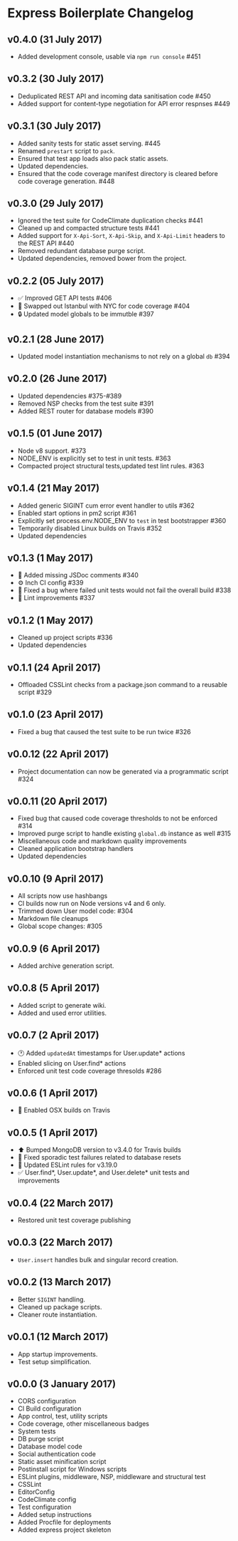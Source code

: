 # Express Boilerplate Changelog

## v0.4.0 (31 July 2017)

* Added development console, usable via `npm run console` #451

## v0.3.2 (30 July 2017)

* Deduplicated REST API and incoming data sanitisation code #450
* Added support for content-type negotiation for API error respnses #449

## v0.3.1 (30 July 2017)

* Added sanity tests for static asset serving. #445
* Renamed `prestart` script to `pack`.
* Ensured that test app loads also pack static assets.
* Updated dependencies.
* Ensured that the code coverage manifest directory is cleared before code coverage generation. #448

## v0.3.0 (29 July 2017)

* Ignored the test suite for CodeClimate duplication checks #441
* Cleaned up and compacted structure tests #441
* Added support for `X-Api-Sort`, `X-Api-Skip`, and `X-Api-Limit` headers to the REST API #440
* Removed redundant database purge script.
* Updated dependencies, removed bower from the project.

## v0.2.2 (05 July 2017)

* :white_check_mark: Improved GET API tests #406
* :tada: Swapped out Istanbul with NYC for code coverage #404
* :lock: Updated model globals to be immutble #397

## v0.2.1 (28 June 2017)

* Updated model instantiation mechanisms to not rely on a global `db` #394

## v0.2.0 (26 June 2017)

* Updated dependencies #375-#389
* Removed NSP checks from the test suite #391
* Added REST router for database models #390

## v0.1.5 (01 June 2017)

* Node v8 support. #373
* NODE_ENV is explicitly set to test in unit tests. #363
* Compacted project structural tests,updated test lint rules. #363

## v0.1.4 (21 May 2017)

* Added generic SIGINT cum error event handler to utils #362
* Enabled start options in pm2 script #361
* Explicitly set process.env.NODE_ENV to `test` in test bootstrapper #360
* Temporarily disabled Linux builds on Travis #352
* Updated dependencies

## v0.1.3 (1 May 2017)

* :memo: Added missing JSDoc comments #340
* :gear: Inch CI config #339
* :bug: Fixed a bug where failed unit tests would not fail the overall build #338
* :shirt: Lint improvements #337

## v0.1.2 (1 May 2017)

* Cleaned up project scripts #336
* Updated dependencies

## v0.1.1 (24 April 2017)

* Offloaded CSSLint checks from a package.json command to a reusable script #329

## v0.1.0 (23 April 2017)

* Fixed a bug that caused the test suite to be run twice #326

## v0.0.12 (22 April 2017)

* Project documentation can now be generated via a programmatic script #324

## v0.0.11 (20 April 2017)

* Fixed bug that caused code coverage thresholds to not be enforced #314
* Improved purge script to handle existing `global.db` instance as well #315
* Miscellaneous code and markdown quality improvements
* Cleaned application bootstrap handlers
* Updated dependencies

## v0.0.10 (9 April 2017)

* All scripts now use hashbangs
* CI builds now run on Node versions v4 and 6 only.
* Trimmed down User model code: #304
* Markdown file cleanups
* Global scope changes: #305

## v0.0.9 (6 April 2017)

* Added archive generation script.

## v0.0.8 (5 April 2017)

* Added script to generate wiki.
* Added and used error utilities.

## v0.0.7 (2 April 2017)

* :clock1: Added `updatedAt` timestamps for User.update* actions
* Enabled slicing on User.find* actions
* Enforced unit test code coverage thresolds #286

## v0.0.6 (1 April 2017)

* :apple: Enabled OSX builds on Travis

## v0.0.5 (1 April 2017)

* :arrow_up: Bumped MongoDB version to v3.4.0 for Travis builds
* :green_heart: Fixed sporadic test failures related to database resets
* :shirt: Updated ESLint rules for v3.19.0
* :white_check_mark: User.find*, User.update*, and User.delete* unit tests and improvements

## v0.0.4 (22 March 2017)

* Restored unit test coverage publishing

## v0.0.3 (22 March 2017)

* `User.insert` handles bulk and singular record creation.

## v0.0.2 (13 March 2017)

* Better `SIGINT` handling.
* Cleaned up package scripts.
* Cleaner route instantiation.

## v0.0.1 (12 March 2017)

* App startup improvements.
* Test setup simplification.

## v0.0.0 (3 January 2017)

* CORS configuration
* CI Build configuration
* App control, test, utility scripts
* Code coverage, other miscellaneous badges
* System tests
* DB purge script
* Database model code
* Social authentication code
* Static asset minification script
* Postinstall script for Windows scripts
* ESLint plugins, middleware, NSP, middleware and structural test
* CSSLint
* EditorConfig
* CodeClimate config
* Test configuration
* Added setup instructions
* Added Procfile for deployments
* Added express project skeleton
